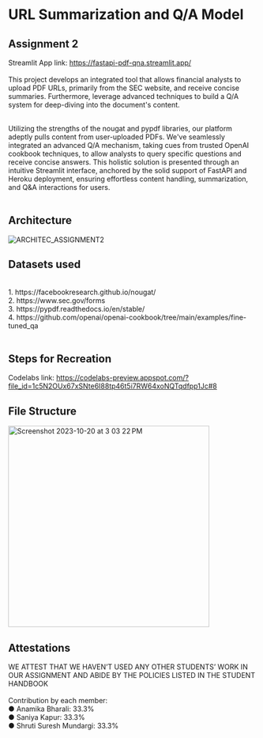 # URL Summarization and Q/A Model
## Assignment 2
Streamlit App link: https://fastapi-pdf-qna.streamlit.app/
<br>
<br>
This project develops an integrated tool that allows financial analysts to upload PDF URLs, primarily from the SEC website, and receive concise summaries. Furthermore, leverage advanced techniques to build a Q/A system for deep-diving into the document's content.<br>
<br>

Utilizing the strengths of the nougat and pypdf libraries, our platform adeptly pulls content from user-uploaded PDFs. We've seamlessly integrated an advanced Q/A mechanism, taking cues from trusted OpenAI cookbook techniques, to allow analysts to query specific questions and receive concise answers. This holistic solution is presented through an intuitive Streamlit interface, anchored by the solid support of FastAPI and Heroku deployment, ensuring effortless content handling, summarization, and Q&A interactions for users.<br>
<br>

## Architecture

![ARCHITEC_ASSIGNMENT2](https://github.com/BigDataIA-Fall2023-Team5/Assignment_2/assets/114001023/e753a3be-951a-4387-bafc-2b14aa86bbd7)


## Datasets used
<br>
1. https://facebookresearch.github.io/nougat/  <br>
2. https://www.sec.gov/forms  <br>
3. https://pypdf.readthedocs.io/en/stable/  <br>
4. https://github.com/openai/openai-cookbook/tree/main/examples/fine-tuned_qa <br>
<br>

## Steps for Recreation

Codelabs link: https://codelabs-preview.appspot.com/?file_id=1c5N2OUx67xSNte6I88tp46t5i7RW64xoNQTqdfpp1Jc#8


## File Structure
<img width="407" alt="Screenshot 2023-10-20 at 3 03 22 PM" src="https://github.com/BigDataIA-Fall2023-Team5/Assignment_2/assets/114001023/d151e9f8-165b-4a32-b5e7-a0135cea3b38">

## Attestations
WE ATTEST THAT WE HAVEN’T USED ANY OTHER STUDENTS’ WORK IN OUR ASSIGNMENT AND ABIDE BY THE POLICIES LISTED IN THE STUDENT HANDBOOK<br>
<br>
Contribution by each member:<br>
● Anamika Bharali: 33.3%<br>
● Saniya Kapur: 33.3%<br>
● Shruti Suresh Mundargi: 33.3%<br>
